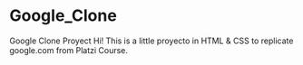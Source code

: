 # Google_Clone
Google Clone Proyect
Hi! This is a little proyecto in HTML & CSS to replicate google.com from Platzi Course.
